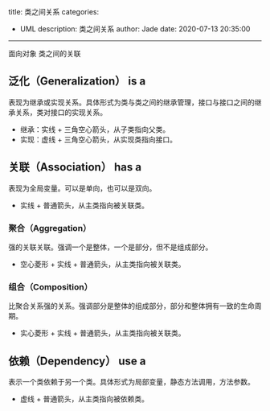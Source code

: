 title: 类之间关系
categories:
  - UML
description: 类之间关系
author: Jade
date: 2020-07-13 20:35:00
---

面向对象 类之间的关联

## 泛化（Generalization） is a
表现为继承或实现关系。具体形式为类与类之间的继承管理，接口与接口之间的继承关系，类对接口的实现关系。
- 继承：实线 + 三角空心箭头，从子类指向父类。
- 实现：虚线 + 三角空心箭头，从实现类指向接口。

## 关联（Association） has a
表现为全局变量。可以是单向，也可以是双向。
- 实线 + 普通箭头，从主类指向被关联类。

### 聚合（Aggregation）
强的关联关联。强调一个是整体，一个是部分，但不是组成部分。
- 空心菱形 + 实线 + 普通箭头，从主类指向被关联类。

### 组合（Composition）
比聚合关系强的关系。强调部分是整体的组成部分，部分和整体拥有一致的生命周期。
- 实心菱形 + 实线 + 普通箭头，从主类指向被关联类。

## 依赖（Dependency） use a
表示一个类依赖于另一个类。具体形式为局部变量，静态方法调用，方法参数。
- 虚线 + 普通箭头，从主类指向被依赖类。


